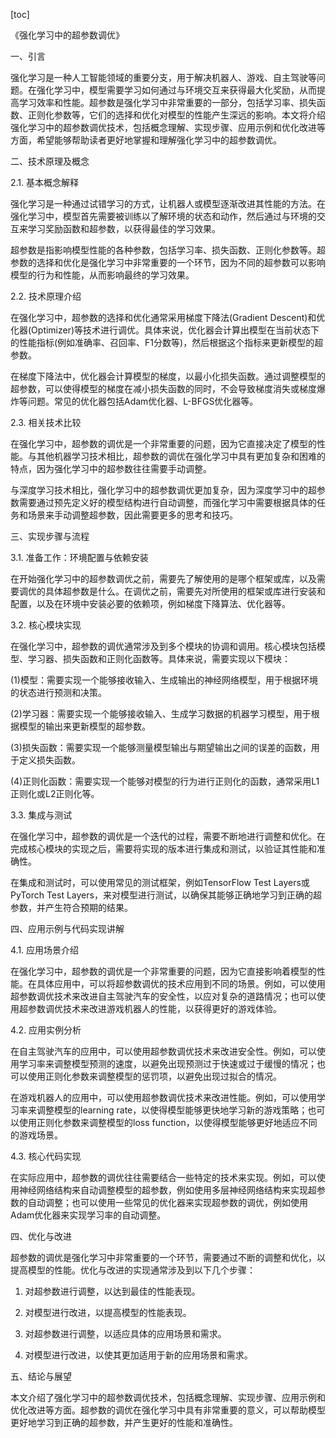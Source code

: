 
[toc]                    
                
                
《强化学习中的超参数调优》

一、引言

强化学习是一种人工智能领域的重要分支，用于解决机器人、游戏、自主驾驶等问题。在强化学习中，模型需要学习如何通过与环境交互来获得最大化奖励，从而提高学习效率和性能。超参数是强化学习中非常重要的一部分，包括学习率、损失函数、正则化参数等，它们的选择和优化对模型的性能产生深远的影响。本文将介绍强化学习中的超参数调优技术，包括概念理解、实现步骤、应用示例和优化改进等方面，希望能够帮助读者更好地掌握和理解强化学习中的超参数调优。

二、技术原理及概念

2.1. 基本概念解释

强化学习是一种通过试错学习的方式，让机器人或模型逐渐改进其性能的方法。在强化学习中，模型首先需要被训练以了解环境的状态和动作，然后通过与环境的交互来学习奖励函数和超参数，以获得最佳的学习效果。

超参数是指影响模型性能的各种参数，包括学习率、损失函数、正则化参数等。超参数的选择和优化是强化学习中非常重要的一个环节，因为不同的超参数可以影响模型的行为和性能，从而影响最终的学习效果。

2.2. 技术原理介绍

在强化学习中，超参数的选择和优化通常采用梯度下降法(Gradient Descent)和优化器(Optimizer)等技术进行调优。具体来说，优化器会计算出模型在当前状态下的性能指标(例如准确率、召回率、F1分数等)，然后根据这个指标来更新模型的超参数。

在梯度下降法中，优化器会计算模型的梯度，以最小化损失函数。通过调整模型的超参数，可以使得模型的梯度在减小损失函数的同时，不会导致梯度消失或梯度爆炸等问题。常见的优化器包括Adam优化器、L-BFGS优化器等。

2.3. 相关技术比较

在强化学习中，超参数的调优是一个非常重要的问题，因为它直接决定了模型的性能。与其他机器学习技术相比，超参数的调优在强化学习中具有更加复杂和困难的特点，因为强化学习中的超参数往往需要手动调整。

与深度学习技术相比，强化学习中的超参数调优更加复杂，因为深度学习中的超参数需要通过预先定义好的模型结构进行自动调整，而强化学习中需要根据具体的任务和场景来手动调整超参数，因此需要更多的思考和技巧。

三、实现步骤与流程

3.1. 准备工作：环境配置与依赖安装

在开始强化学习中的超参数调优之前，需要先了解使用的是哪个框架或库，以及需要调优的具体超参数是什么。在调优之前，需要先对所使用的框架或库进行安装和配置，以及在环境中安装必要的依赖项，例如梯度下降算法、优化器等。

3.2. 核心模块实现

在强化学习中，超参数的调优通常涉及到多个模块的协调和调用。核心模块包括模型、学习器、损失函数和正则化函数等。具体来说，需要实现以下模块：

(1)模型：需要实现一个能够接收输入、生成输出的神经网络模型，用于根据环境的状态进行预测和决策。

(2)学习器：需要实现一个能够接收输入、生成学习数据的机器学习模型，用于根据模型的输出来更新模型的超参数。

(3)损失函数：需要实现一个能够测量模型输出与期望输出之间的误差的函数，用于定义损失函数。

(4)正则化函数：需要实现一个能够对模型的行为进行正则化的函数，通常采用L1正则化或L2正则化等。

3.3. 集成与测试

在强化学习中，超参数的调优是一个迭代的过程，需要不断地进行调整和优化。在完成核心模块的实现之后，需要将实现的版本进行集成和测试，以验证其性能和准确性。

在集成和测试时，可以使用常见的测试框架，例如TensorFlow Test Layers或PyTorch Test Layers，来对模型进行测试，以确保其能够正确地学习到正确的超参数，并产生符合预期的结果。

四、应用示例与代码实现讲解

4.1. 应用场景介绍

在强化学习中，超参数的调优是一个非常重要的问题，因为它直接影响着模型的性能。在具体应用中，可以将超参数调优的技术应用到不同的场景。例如，可以使用超参数调优技术来改进自主驾驶汽车的安全性，以应对复杂的道路情况；也可以使用超参数调优技术来改进游戏机器人的性能，以获得更好的游戏体验。

4.2. 应用实例分析

在自主驾驶汽车的应用中，可以使用超参数调优技术来改进安全性。例如，可以使用学习率来调整模型预测的速度，以避免出现预测过于快速或过于缓慢的情况；也可以使用正则化参数来调整模型的惩罚项，以避免出现过拟合的情况。

在游戏机器人的应用中，可以使用超参数调优技术来改进性能。例如，可以使用学习率来调整模型的learning rate，以使得模型能够更快地学习新的游戏策略；也可以使用正则化参数来调整模型的loss function，以使得模型能够更好地适应不同的游戏场景。

4.3. 核心代码实现

在实际应用中，超参数的调优往往需要结合一些特定的技术来实现。例如，可以使用神经网络结构来自动调整模型的超参数，例如使用多层神经网络结构来实现超参数的自动调整；也可以使用一些常见的优化器来实现超参数的调优，例如使用Adam优化器来实现学习率的自动调整。

四、优化与改进

超参数的调优是强化学习中非常重要的一个环节，需要通过不断的调整和优化，以提高模型的性能。优化与改进的实现通常涉及到以下几个步骤：

1. 对超参数进行调整，以达到最佳的性能表现。

2. 对模型进行改进，以提高模型的性能表现。

3. 对超参数进行调整，以适应具体的应用场景和需求。

4. 对模型进行改进，以使其更加适用于新的应用场景和需求。

五、结论与展望

本文介绍了强化学习中的超参数调优技术，包括概念理解、实现步骤、应用示例和优化改进等方面。超参数的调优在强化学习中具有非常重要的意义，可以帮助模型更好地学习到正确的超参数，并产生更好的性能和准确性。

